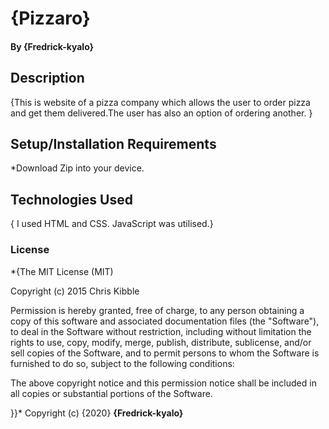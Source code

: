 # {Pizzaro}

#### By **{Fredrick-kyalo}**
## Description
{This is website of a pizza company which allows the user to order pizza and get them delivered.The user has also an option of ordering another. }
## Setup/Installation Requirements
*Download Zip into your device.


## Technologies Used
{ I used HTML and CSS. JavaScript was utilised.}

### License
*{The MIT License (MIT)

Copyright (c) 2015 Chris Kibble

Permission is hereby granted, free of charge, to any person obtaining a copy of this software and associated documentation files (the "Software"), to deal in the Software without restriction, including without limitation the rights to use, copy, modify, merge, publish, distribute, sublicense, and/or sell copies of the Software, and to permit persons to whom the Software is furnished to do so, subject to the following conditions:

The above copyright notice and this permission notice shall be included in all copies or substantial portions of the Software.

}}*
Copyright (c) {2020} **{Fredrick-kyalo}**
  